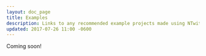 ```yaml
---
layout: doc_page
title: Examples
description: Links to any recommended example projects made using NTwitch
updated: 2017-07-26 11:00 -0600
---
```


Coming soon!